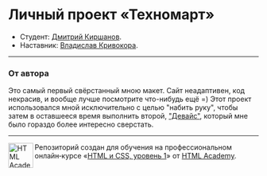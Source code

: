 # Личный проект «Техномарт»

* Студент: [Дмитрий Киршанов](https://up.htmlacademy.ru/htmlcss/28/user/1476617).
* Наставник: [Владислав Кривокора](https://htmlacademy.ru/profile/id167185).

---

### От автора 

Это самый первый свёрстанный мною макет. Сайт неадаптивен, код некрасив, и вообще лучше посмотрите что-нибудь ещё =)
Этот проект использовался мной исключительно с целью "набить руку", чтобы затем в оставшееся время выполнить второй, ["Девайс"](https://github.com/Kirshach/device), который мне было гораздо более интересно сверстать.

---

<a href="https://htmlacademy.ru/intensive/htmlcss"><img align="left" width="50" height="50" alt="HTML Academy" src="https://up.htmlacademy.ru/static/img/intensive/htmlcss/logo-for-github-2.png"></a>

Репозиторий создан для обучения на профессиональном онлайн‑курсе «[HTML и CSS, уровень 1](https://htmlacademy.ru/intensive/htmlcss)» от [HTML Academy](https://htmlacademy.ru).
